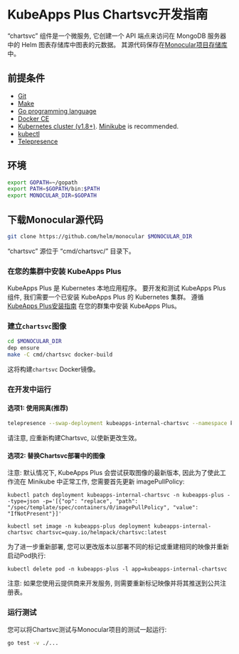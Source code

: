 # KubeApps Plus Chartsvc开发指南

“chartsvc” 组件是一个微服务, 它创建一个 API 端点来访问在 MongoDB 服务器中的 Helm 图表存储库中图表的元数据。 其源代码保存在[Monocular项目存储库](https://github.com/helm/monocular)中。

## 前提条件

- [Git](https://git-scm.com/)
- [Make](https://www.gnu.org/software/make/)
- [Go programming language](https://golang.org/dl/)
- [Docker CE](https://www.docker.com/community-edition)
- [Kubernetes cluster (v1.8+)](https://kubernetes.io/docs/setup/pick-right-solution/). [Minikube](https://github.com/kubernetes/minikbue) is recommended.
- [kubectl](https://kubernetes.io/docs/tasks/tools/install-kubectl/)
- [Telepresence](https://telepresence.io)

## 环境

```bash
export GOPATH=~/gopath
export PATH=$GOPATH/bin:$PATH
export MONOCULAR_DIR=$GOPATH
```

## 下载Monocular源代码

```bash
git clone https://github.com/helm/monocular $MONOCULAR_DIR
```

“chartsvc” 源位于 “cmd/chartsvc/” 目录下。

### 在您的集群中安装 KubeApps Plus

KubeApps Plus 是 Kubernetes 本地应用程序。 要开发和测试 KubeApps Plus 组件, 我们需要一个已安装 KubeApps Plus 的 Kubernetes 集群。 遵循[KubeApps Plus安装指南](../../char/README.md) 在您的群集中安装 KubeApps Plus。

### 建立`chartsvc`图像

```bash
cd $MONOCULAR_DIR
dep ensure
make -C cmd/chartsvc docker-build
```

这将构建`chartsvc` Docker镜像。

### 在开发中运行

#### 选项1: 使用网真(推荐)

```bash
telepresence --swap-deployment kubeapps-internal-chartsvc --namespace kubeapps-plus --expose 8080:8080 --docker-run --rm -ti quay.io/helmpack/chartsvc/chartsvc --mongo-user=root --mongo-url=kubeapps-mongodb
```

请注意, 应重新构建Chartsvc, 以使新更改生效。

#### 选项2: 替换Chartsvc部署中的图像

注意: 默认情况下, KubeApps Plus 会尝试获取图像的最新版本, 因此为了使此工作流在 Minikube 中正常工作, 您需要首先更新 imagePullPolicy: 

```
kubectl patch deployment kubeapps-internal-chartsvc -n kubeapps-plus --type=json -p='[{"op": "replace", "path": "/spec/template/spec/containers/0/imagePullPolicy", "value": "IfNotPresent"}]'
```

```
kubectl set image -n kubeapps-plus deployment kubeapps-internal-chartsvc chartsvc=quay.io/helmpack/chartsvc:latest
```

为了进一步重新部署, 您可以更改版本以部署不同的标记或重建相同的映像并重新启动Pod执行: 

```
kubectl delete pod -n kubeapps-plus -l app=kubeapps-internal-chartsvc
```

注意: 如果您使用云提供商来开发服务, 则需要重新标记映像并将其推送到公共注册表。

### 运行测试

您可以将Chartsvc测试与Monocular项目的测试一起运行: 

```bash
go test -v ./...
```
